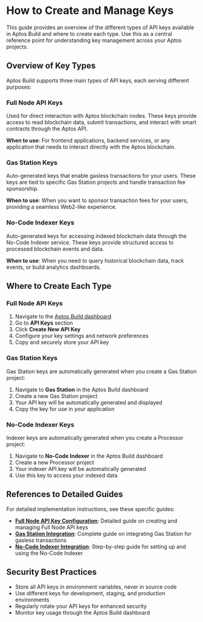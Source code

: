 # How to Create and Manage Keys

This guide provides an overview of the different types of API keys available in Aptos Build and where to create each type. Use this as a central reference point for understanding key management across your Aptos projects.

## Overview of Key Types

Aptos Build supports three main types of API keys, each serving different purposes:

### Full Node API Keys

Used for direct interaction with Aptos blockchain nodes. These keys provide access to read blockchain data, submit transactions, and interact with smart contracts through the Aptos API.

**When to use**: For frontend applications, backend services, or any application that needs to interact directly with the Aptos blockchain.

### Gas Station Keys

Auto-generated keys that enable gasless transactions for your users. These keys are tied to specific Gas Station projects and handle transaction fee sponsorship.

**When to use**: When you want to sponsor transaction fees for your users, providing a seamless Web2-like experience.

### No-Code Indexer Keys

Auto-generated keys for accessing indexed blockchain data through the No-Code Indexer service. These keys provide structured access to processed blockchain events and data.

**When to use**: When you need to query historical blockchain data, track events, or build analytics dashboards.

## Where to Create Each Type

### Full Node API Keys

1. Navigate to the [Aptos Build dashboard](https://build.aptos.dev)
2. Go to **API Keys** section
3. Click **Create New API Key**
4. Configure your key settings and network preferences
5. Copy and securely store your API key

### Gas Station Keys

Gas Station keys are automatically generated when you create a Gas Station project:

1. Navigate to **Gas Station** in the Aptos Build dashboard
2. Create a new Gas Station project
3. Your API key will be automatically generated and displayed
4. Copy the key for use in your application

### No-Code Indexer Keys

Indexer keys are automatically generated when you create a Processor project:

1. Navigate to **No-Code Indexer** in the Aptos Build dashboard
2. Create a new Processor project
3. Your indexer API key will be automatically generated
4. Use this key to access your indexed data

## References to Detailed Guides

For detailed implementation instructions, see these specific guides:

- **[Full Node API Key Configuration](../how_to/how_to_config_a_full_node_api_key_in_a_dapp.md)**: Detailed guide on creating and managing Full Node API keys
- **[Gas Station Integration](../how_to/how_to_integrate_gas_station.md)**: Complete guide on integrating Gas Station for gasless transactions
- **[No-Code Indexer Integration](../how_to/how_to_integrate_no_code_indexer_build.md)**: Step-by-step guide for setting up and using the No-Code Indexer

## Security Best Practices

- Store all API keys in environment variables, never in source code
- Use different keys for development, staging, and production environments
- Regularly rotate your API keys for enhanced security
- Monitor key usage through the Aptos Build dashboard
